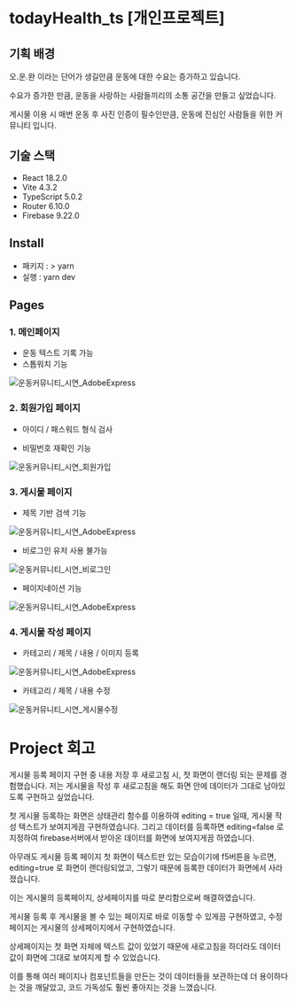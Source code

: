 # todayHealth_ts [개인프로젝트]
## 기획 배경
  오.운.완 이라는 단어가 생길만큼 운동에 대한 수요는 증가하고 있습니다.
  
  수요가 증가한 만큼, 운동을 사랑하는 사람들끼리의 소통 공간을 만들고 싶었습니다.
  
  게시물 이용 시 매번 운동 후 사진 인증이 필수인만큼, 운동에 진심인 사람들을 위한 커뮤니티 입니다. 
  
  ## 기술 스택
  * React 18.2.0
  * Vite 4.3.2
  * TypeScript 5.0.2
  * Router 6.10.0
  * Firebase 9.22.0
  
  ## Install
  * 패키지 : > yarn
  * 실행 : yarn dev

## Pages

### 1. 메인페이지
  * 운동 텍스트 기록 가능
  * 스톱워치 기능


![운동커뮤니티_시연_AdobeExpress](https://github.com/jinhyeon0810/todayHealth_ts/assets/121710757/c88e1c0a-d257-4a31-b58e-834456a83d21)



### 2. 회원가입 페이지
  * 아이디 / 패스워드 형식 검사

  * 비밀번호 재확인 기능


![운동커뮤니티_시연_회원가입](https://github.com/jinhyeon0810/todayHealth_ts/assets/121710757/070acb81-d707-4d4d-aada-4ae84a076701)


### 3. 게시물 페이지
  * 제목 기반 검색 기능


   ![운동커뮤니티_시연_AdobeExpress](https://github.com/jinhyeon0810/todayHealth_ts/assets/121710757/c893a184-e17e-4dfb-aed8-0f3869550ed0)<br/>
   
   
   
   
   * 비로그인 유저 사용 불가능


  ![운동커뮤니티_시연_비로그인](https://github.com/jinhyeon0810/todayHealth_ts/assets/121710757/173cbdba-9999-41b1-8e4f-106ee0b602e4)


  * 페이지네이션 기능
 


![운동커뮤니티_시연_AdobeExpress](https://github.com/jinhyeon0810/todayHealth_ts/assets/121710757/42a5565f-34ac-4793-a423-7f87dd574d40)



### 4. 게시물 작성 페이지
  * 카테고리 / 제목 / 내용 / 이미지 등록


![운동커뮤니티_시연_AdobeExpress](https://github.com/jinhyeon0810/todayHealth_ts/assets/121710757/6fa31499-a6fa-430a-87e1-1bbb03054ef4)



  * 카테고리 / 제목 / 내용 수정


![운동커뮤니티_시연_게시물수정](https://github.com/jinhyeon0810/todayHealth_ts/assets/121710757/3e140eae-15c5-4a49-9ac5-07df84cf2e16)


# Project 회고

게시물 등록 페이지 구현 중 내용 저장 후 새로고침 시, 첫 화면이 랜더링 되는 문제를 경험했습니다. 저는 게시물을 작성 후 새로고침을 해도 화면 안에 데이터가 그대로 남아있도록 구현하고 싶었습니다.


첫 게시물 등록하는 화면은 상태관리 함수를 이용하여 editing = true 일때, 게시물 작성 텍스트가 보여지게끔 구현하였습니다. 그리고 데이터를 등록하면 editing=false 로 지정하여 firebase서버에서 받아온 데이터를 화면에 보여지게끔 하였습니다.


아무래도 게시물 등록 페이지 첫 화면이 텍스트만 있는 모습이기에 f5버튼을 누르면, editing=true 로 화면이 랜더링되었고, 그렇기 때문에 등록한 데이터가 화면에서 사라졌습니다.


이는 게시물의 등록페이지, 상세페이지를 따로 분리함으로써 해결하였습니다.

게시물 등록 후 게시물을 볼 수 있는 페이지로 바로 이동할 수 있게끔 구현하였고, 수정 페이지는 게시물의 상세페이지에서 구현하였습니다.

상세페이지는 첫 화면 자체에 텍스트 값이 있었기 때문에  새로고침을 하더라도 데이터 값이 화면에 그대로 보여지게 할 수 있었습니다.


이를 통해 여러 페이지나 컴포넌트들을 만든는 것이 데이터들을 보관하는데 더 용이하다는 것을 깨달았고, 코드 가독성도 훨씬 좋아지는 것을 느꼈습니다.

